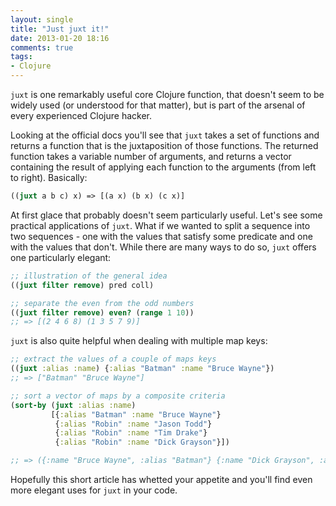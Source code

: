 ```yaml
---
layout: single
title: "Just juxt it!"
date: 2013-01-20 18:16
comments: true
tags:
- Clojure
---
```


`juxt` is one remarkably useful core Clojure function, that doesn't
seem to be widely used (or understood for that matter), but is part of
the arsenal of every experienced Clojure hacker.

Looking at the official docs you'll see that `juxt` takes a set of
functions and returns a function that is the juxtaposition of those
functions. The returned function takes a variable number of
arguments, and returns a vector containing the result of applying each
function to the arguments (from left to right). Basically:

``` clojure
((juxt a b c) x) => [(a x) (b x) (c x)]
```

At first glace that probably doesn't seem particularly useful. Let's
see some practical applications of `juxt`. What if we wanted to split
a sequence into two sequences - one with the values that satisfy some
predicate and one with the values that don't. While there are many
ways to do so, `juxt` offers one particularly elegant:

``` clojure
;; illustration of the general idea
((juxt filter remove) pred coll)

;; separate the even from the odd numbers
((juxt filter remove) even? (range 1 10))
;; => [(2 4 6 8) (1 3 5 7 9)]
```

`juxt` is also quite helpful when dealing with multiple map keys:

``` clojure
;; extract the values of a couple of maps keys
((juxt :alias :name) {:alias "Batman" :name "Bruce Wayne"})
;; => ["Batman" "Bruce Wayne"]

;; sort a vector of maps by a composite criteria
(sort-by (juxt :alias :name)
         [{:alias "Batman" :name "Bruce Wayne"}
          {:alias "Robin" :name "Jason Todd"}
          {:alias "Robin" :name "Tim Drake"}
          {:alias "Robin" :name "Dick Grayson"}])

;; => ({:name "Bruce Wayne", :alias "Batman"} {:name "Dick Grayson", :alias "Robin"} {:name "Jason Todd", :alias "Robin"} {:name "Tim Drake", :alias "Robin"})
```

Hopefully this short article has whetted your appetite and you'll find
even more elegant uses for `juxt` in your code.
